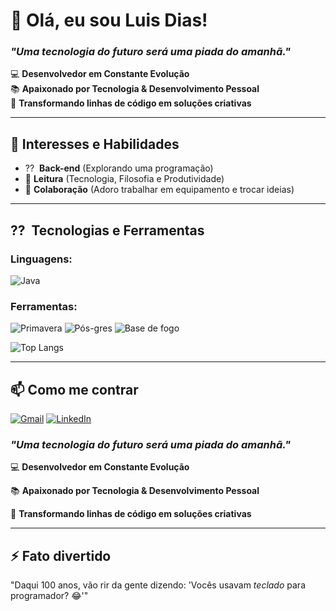 # 👋 Olá, eu sou Luis Dias! 
### *"Uma tecnologia do futuro será uma piada do amanhã."*  

💻 **Desenvolvedor em Constante Evolução**  
📚 **Apaixonado por Tecnologia & Desenvolvimento Pessoal**  
🚀 **Transformando linhas de código em soluções criativas**  

---

## 🌱 **Interesses e Habilidades**  
- ?? ️ **Back-end** (Explorando uma programação) 
- 📖 **Leitura** (Tecnologia, Filosofia e Produtividade) 
- 🤝 **Colaboração** (Adoro trabalhar em equipamento e trocar ideias) 

---

## ?? ️ **Tecnologias e Ferramentas**  
### **Linguagens**: 
![Java](https://img.shields.io/badge/java-%23ED8B00.svg?style=for-the-badge&logo=openjdk&logoColor=white)
### **Ferramentas**: 
![Primavera](https://img.shields.io/badge/spring-%236DB33F.svg?style=for-the-badge&logo=spring&logoColor=white) ![Pós-gres](https://img.shields.io/badge/postgres-000.svg?style=for-the-badge&logo=postgresql&logoColor=white) ![Base de fogo](https://img.shields.io/badge/firebase-F7EC22?style=for-the-badge&logo=firebase&logoColor=ffcd34)



![Top Langs](https://github-readme-stats-git-masterrstaa-rickstaa.vercel.app/api/top-langs/?username=yDevLuisDias&layout=compact&bg_color=000&border_color=30A3DC&title_color=E94D5F&text_color=FFF)

---

## 📫 **Como me contrar**  
[![Gmail](https://img.shields.io/badge/Gmail-333333?style=for-the-badge&logo=gmail&logoColor=red)](mailto:luiscosta.official@gmail.com)
<a href="https://www.linkedin.com/in/luisdevhenrique/" alvo="_em branco"><img src="https://img.shields.io/badge/LinkedIn-009DF1?style=for-the-badge&logotipo=linkedin&logoColor=branco" alt="LinkedIn"></a>
### *"Uma tecnologia do futuro será uma piada do amanhã."*  

💻 **Desenvolvedor em Constante Evolução**

📚 **Apaixonado por Tecnologia & Desenvolvimento Pessoal**

🚀 **Transformando linhas de código em soluções criativas**  

---

## ⚡ **Fato divertido** 
"Daqui 100 anos, vão rir da gente dizendo: 'Vocês usavam *teclado* para programador? 😂'" 

